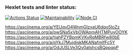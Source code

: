 ### Hexlet tests and linter status:
[![Actions Status](https://github.com/Serobabin/frontend-project-lvl1/workflows/hexlet-check/badge.svg)](https://github.com/Serobabin/frontend-project-lvl1/actions)
[![Maintainability](https://api.codeclimate.com/v1/badges/a99a88d28ad37a79dbf6/maintainability)](https://codeclimate.com/github/Serobabin/frontend-project-lvl1/maintainability)
[![Node CI](https://github.com/Serobabin/frontend-project-lvl1/workflows/Node%20CI/badge.svg)](https://github.com/Serobabin/frontend-project-lvl1/actions)


 https://asciinema.org/a/YEUqvD4WnmGlzvaU6dqo5IoZz
 https://asciinema.org/a/pwSNa5xVbOWApmAHTMPuyOOYK
 https://asciinema.org/a/tjahPZYBpmKVKvRqMBRfw80bE
 https://asciinema.org/a/pYkJ7MujdiskMKANafmlfFc5Y
 https://asciinema.org/a/OdJUSLVe3Qy0atshcsBQppqpP
